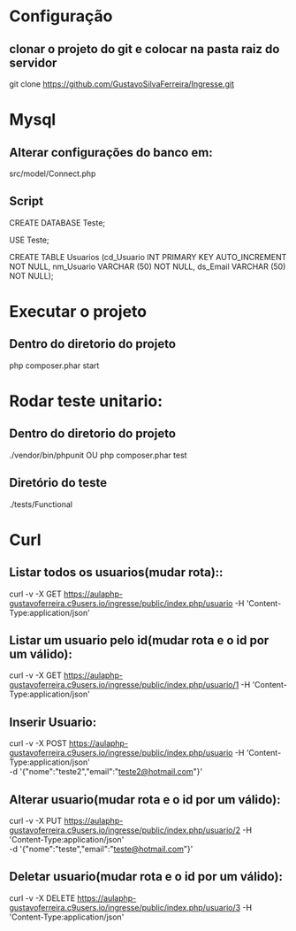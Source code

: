 # Configuração
## clonar o projeto do git e colocar na pasta raiz do servidor
git clone https://github.com/GustavoSilvaFerreira/Ingresse.git


# Mysql
## Alterar configurações do banco em:
src/model/Connect.php

## Script
CREATE DATABASE Teste;

USE Teste;

CREATE TABLE Usuarios (cd_Usuario INT PRIMARY KEY AUTO_INCREMENT NOT NULL,
                     nm_Usuario VARCHAR (50) NOT NULL,
                     ds_Email VARCHAR (50) NOT NULL);


# Executar o projeto
## Dentro do diretorio do projeto
php composer.phar start


# Rodar teste unitario:
## Dentro do diretorio do projeto
./vendor/bin/phpunit OU php composer.phar test

## Diretório do teste
./tests/Functional


# Curl
## Listar todos os usuarios(mudar rota)::
curl -v -X GET https://aulaphp-gustavoferreira.c9users.io/ingresse/public/index.php/usuario -H 'Content-Type:application/json'

## Listar um usuario pelo id(mudar rota e o id por um válido):
curl -v -X GET https://aulaphp-gustavoferreira.c9users.io/ingresse/public/index.php/usuario/1 -H 'Content-Type:application/json'

## Inserir Usuario:
curl -v -X POST https://aulaphp-gustavoferreira.c9users.io/ingresse/public/index.php/usuario -H 'Content-Type:application/json' \
-d '{"nome":"teste2","email":"teste2@hotmail.com"}'

## Alterar usuario(mudar rota e o id por um válido):
curl -v -X PUT https://aulaphp-gustavoferreira.c9users.io/ingresse/public/index.php/usuario/2 -H 'Content-Type:application/json' \
-d '{"nome":"teste","email":"teste@hotmail.com"}'

## Deletar usuario(mudar rota e o id por um válido):
curl -v -X DELETE https://aulaphp-gustavoferreira.c9users.io/ingresse/public/index.php/usuario/3 -H 'Content-Type:application/json'